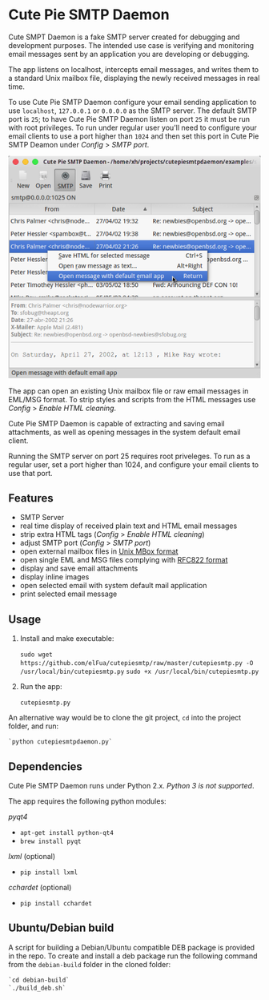 # Cute Pie SMTP Daemon
Cute SMPT Daemon is a fake SMTP server created for debugging and development purposes. The intended use case is verifying and monitoring email messages sent by an application you are developing or debugging.

The app listens on localhost, intercepts email messages, and writes them to a standard Unix mailbox file, displaying the newly received messages in real time.

To use Cute Pie SMTP Daemon configure your email sending application to use `localhost`, `127.0.0.1` or `0.0.0.0` as the SMTP server. The default SMTP port is `25`; to have Cute Pie SMTP Daemon listen on port `25` it must be run with root privileges. To run under regular user you'll need to configure your email clients to use a port higher than `1024` and then set this port in Cute Pie SMTP Deamon under *Config* > *SMTP port*.

![Cute Pie SMTP Deamon](/images/screenshot.png?raw=true "Cute Pie SMTP Daemon main window")

The app can open an existing Unix mailbox file or raw email messages in EML/MSG format. To strip styles and scripts from the HTML messages use *Config* > *Enable HTML cleaning*.

Cute Pie SMTP Daemon is capable of extracting and saving email attachments, as well as opening messages in the system default email client. 

Running the SMTP server on port 25 requires root priveleges. To run as a regular user, set a port higher than 1024, and configure your email clients to use that port.

## Features

- SMTP Server
- real time display of received plain text and HTML email messages
- strip extra HTML tags (*Config* > *Enable HTML cleaning*)
- adjust SMTP port (*Config* > *SMTP port*)
- open external mailbox files in [Unix MBox format](https://en.wikipedia.org/wiki/Mbox)
- open single EML and MSG files complying with [RFC822 format](http://www.ietf.org/rfc/rfc0822.txt)
- display and save email attachments
- display inline images
- open selected email with system default mail application
- print selected email message

## Usage

1. Install and make executable:
    
    `sudo wget https://github.com/elFua/cutepiesmtp/raw/master/cutepiesmtp.py -O /usr/local/bin/cutepiesmtp.py`
    `sudo +x /usr/local/bin/cutepiesmtp.py`

2. Run the app:

    `cutepiesmtp.py`
    
An alternative way would be to clone the git project, `cd` into the project folder, and run:
    
    `python cutepiesmtpdaemon.py`

## Dependencies

Cute Pie SMTP Daemon runs under Python 2.x. _Python 3 is not supported_.

The app requires the following python modules:

*pyqt4*
  
  - `apt-get install python-qt4`
  - `brew install pyqt`

*lxml* (optional)
  
  - `pip install lxml`
  
*cchardet* (optional)
  
  - `pip install cchardet`
 
## Ubuntu/Debian build

A script for building a Debian/Ubuntu compatible DEB package is provided in the repo. To create and install a deb package run the following command from the `debian-build` folder in the cloned folder:

    `cd debian-build`
    `./build_deb.sh`
    
    

